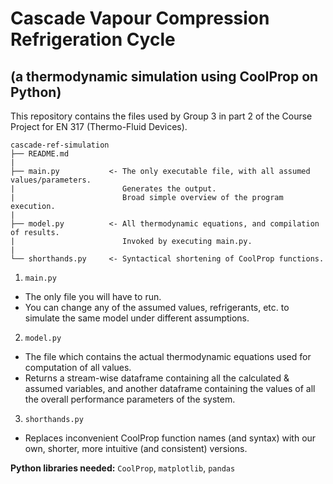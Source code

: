 # Cascade Vapour Compression Refrigeration Cycle
## (a thermodynamic simulation using CoolProp on Python)
This repository contains the files used by Group 3 in part 2 of the Course Project for EN 317 (Thermo-Fluid Devices).
```
cascade-ref-simulation
├── README.md
|
├── main.py           <- The only executable file, with all assumed values/parameters.
|                        Generates the output.
|                        Broad simple overview of the program execution.
|
├── model.py          <- All thermodynamic equations, and compilation of results.
|                        Invoked by executing main.py.
|
└── shorthands.py     <- Syntactical shortening of CoolProp functions.
```

1. `main.py`  
- The only file you will have to run.
- You can change any of the assumed values, refrigerants, etc. to simulate the same model under different assumptions.

2. `model.py`
- The file which contains the actual thermodynamic equations used for computation of all values.
- Returns a stream-wise dataframe containing all the calculated & assumed variables, and another dataframe containing the values of all the overall performance parameters of the system.

3. `shorthands.py`
- Replaces inconvenient CoolProp function names (and syntax) with our own, shorter, more intuitive (and consistent) versions.

**Python libraries needed:** `CoolProp`, `matplotlib`, `pandas`
